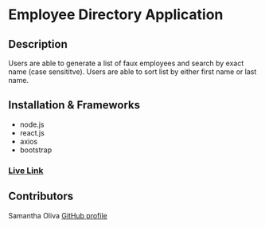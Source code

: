 # Employee Directory Application

## Description
Users are able to generate a list of faux employees and search by exact name (case sensititve). Users are able to sort list by either first name or last name.

## Installation & Frameworks
* node.js
* react.js
* axios
* bootstrap

### [Live Link](https://oliva-sam.github.io/employee-user-directory/)

## Contributors
Samantha Oliva
[GitHub profile](https://github.com/oliva-sam)